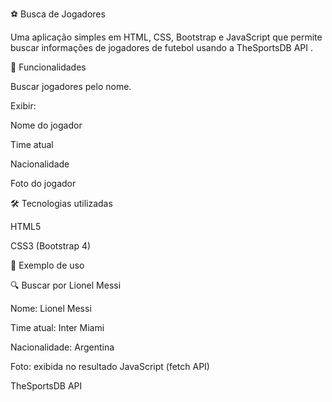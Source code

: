 ⚽ Busca de Jogadores

Uma aplicação simples em HTML, CSS, Bootstrap e JavaScript que permite buscar informações de jogadores de futebol usando a TheSportsDB API
.

🚀 Funcionalidades

Buscar jogadores pelo nome.

Exibir:

Nome do jogador

Time atual

Nacionalidade

Foto do jogador

🛠️ Tecnologias utilizadas

HTML5

CSS3 (Bootstrap 4)

📸 Exemplo de uso

🔍 Buscar por Lionel Messi

Nome: Lionel Messi

Time atual: Inter Miami

Nacionalidade: Argentina

Foto: exibida no resultado
JavaScript (fetch API)

TheSportsDB API
